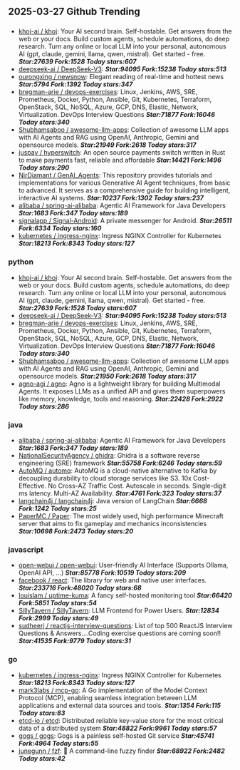 ## 2025-03-27 Github Trending

### 
* [khoj-ai / khoj](https://github.com/khoj-ai/khoj): Your AI second brain. Self-hostable. Get answers from the web or your docs. Build custom agents, schedule automations, do deep research. Turn any online or local LLM into your personal, autonomous AI (gpt, claude, gemini, llama, qwen, mistral). Get started - free. ***Star:27639 Fork:1528 Today stars:607***
* [deepseek-ai / DeepSeek-V3](https://github.com/deepseek-ai/DeepSeek-V3):  ***Star:94095 Fork:15238 Today stars:513***
* [ourongxing / newsnow](https://github.com/ourongxing/newsnow): Elegant reading of real-time and hottest news ***Star:5794 Fork:1392 Today stars:347***
* [bregman-arie / devops-exercises](https://github.com/bregman-arie/devops-exercises): Linux, Jenkins, AWS, SRE, Prometheus, Docker, Python, Ansible, Git, Kubernetes, Terraform, OpenStack, SQL, NoSQL, Azure, GCP, DNS, Elastic, Network, Virtualization. DevOps Interview Questions ***Star:71877 Fork:16046 Today stars:340***
* [Shubhamsaboo / awesome-llm-apps](https://github.com/Shubhamsaboo/awesome-llm-apps): Collection of awesome LLM apps with AI Agents and RAG using OpenAI, Anthropic, Gemini and opensource models. ***Star:21949 Fork:2618 Today stars:317***
* [juspay / hyperswitch](https://github.com/juspay/hyperswitch): An open source payments switch written in Rust to make payments fast, reliable and affordable ***Star:14421 Fork:1496 Today stars:290***
* [NirDiamant / GenAI_Agents](https://github.com/NirDiamant/GenAI_Agents): This repository provides tutorials and implementations for various Generative AI Agent techniques, from basic to advanced. It serves as a comprehensive guide for building intelligent, interactive AI systems. ***Star:10237 Fork:1302 Today stars:237***
* [alibaba / spring-ai-alibaba](https://github.com/alibaba/spring-ai-alibaba): Agentic AI Framework for Java Developers ***Star:1683 Fork:347 Today stars:189***
* [signalapp / Signal-Android](https://github.com/signalapp/Signal-Android): A private messenger for Android. ***Star:26511 Fork:6334 Today stars:160***
* [kubernetes / ingress-nginx](https://github.com/kubernetes/ingress-nginx): Ingress NGINX Controller for Kubernetes ***Star:18213 Fork:8343 Today stars:127***

### python
* [khoj-ai / khoj](https://github.com/khoj-ai/khoj): Your AI second brain. Self-hostable. Get answers from the web or your docs. Build custom agents, schedule automations, do deep research. Turn any online or local LLM into your personal, autonomous AI (gpt, claude, gemini, llama, qwen, mistral). Get started - free. ***Star:27639 Fork:1528 Today stars:607***
* [deepseek-ai / DeepSeek-V3](https://github.com/deepseek-ai/DeepSeek-V3):  ***Star:94095 Fork:15238 Today stars:513***
* [bregman-arie / devops-exercises](https://github.com/bregman-arie/devops-exercises): Linux, Jenkins, AWS, SRE, Prometheus, Docker, Python, Ansible, Git, Kubernetes, Terraform, OpenStack, SQL, NoSQL, Azure, GCP, DNS, Elastic, Network, Virtualization. DevOps Interview Questions ***Star:71877 Fork:16046 Today stars:340***
* [Shubhamsaboo / awesome-llm-apps](https://github.com/Shubhamsaboo/awesome-llm-apps): Collection of awesome LLM apps with AI Agents and RAG using OpenAI, Anthropic, Gemini and opensource models. ***Star:21950 Fork:2618 Today stars:317***
* [agno-agi / agno](https://github.com/agno-agi/agno): Agno is a lightweight library for building Multimodal Agents. It exposes LLMs as a unified API and gives them superpowers like memory, knowledge, tools and reasoning. ***Star:22428 Fork:2922 Today stars:286***

### java
* [alibaba / spring-ai-alibaba](https://github.com/alibaba/spring-ai-alibaba): Agentic AI Framework for Java Developers ***Star:1683 Fork:347 Today stars:189***
* [NationalSecurityAgency / ghidra](https://github.com/NationalSecurityAgency/ghidra): Ghidra is a software reverse engineering (SRE) framework ***Star:55758 Fork:6246 Today stars:59***
* [AutoMQ / automq](https://github.com/AutoMQ/automq): AutoMQ is a cloud-native alternative to Kafka by decoupling durability to cloud storage services like S3. 10x Cost-Effective. No Cross-AZ Traffic Cost. Autoscale in seconds. Single-digit ms latency. Multi-AZ Availability. ***Star:4761 Fork:323 Today stars:37***
* [langchain4j / langchain4j](https://github.com/langchain4j/langchain4j): Java version of LangChain ***Star:6668 Fork:1242 Today stars:25***
* [PaperMC / Paper](https://github.com/PaperMC/Paper): The most widely used, high performance Minecraft server that aims to fix gameplay and mechanics inconsistencies ***Star:10698 Fork:2473 Today stars:20***

### javascript
* [open-webui / open-webui](https://github.com/open-webui/open-webui): User-friendly AI Interface (Supports Ollama, OpenAI API, ...) ***Star:85778 Fork:10519 Today stars:209***
* [facebook / react](https://github.com/facebook/react): The library for web and native user interfaces. ***Star:233716 Fork:48020 Today stars:68***
* [louislam / uptime-kuma](https://github.com/louislam/uptime-kuma): A fancy self-hosted monitoring tool ***Star:66420 Fork:5851 Today stars:54***
* [SillyTavern / SillyTavern](https://github.com/SillyTavern/SillyTavern): LLM Frontend for Power Users. ***Star:12834 Fork:2999 Today stars:49***
* [sudheerj / reactjs-interview-questions](https://github.com/sudheerj/reactjs-interview-questions): List of top 500 ReactJS Interview Questions & Answers....Coding exercise questions are coming soon!! ***Star:41535 Fork:9779 Today stars:31***

### go
* [kubernetes / ingress-nginx](https://github.com/kubernetes/ingress-nginx): Ingress NGINX Controller for Kubernetes ***Star:18213 Fork:8343 Today stars:127***
* [mark3labs / mcp-go](https://github.com/mark3labs/mcp-go): A Go implementation of the Model Context Protocol (MCP), enabling seamless integration between LLM applications and external data sources and tools. ***Star:1354 Fork:115 Today stars:83***
* [etcd-io / etcd](https://github.com/etcd-io/etcd): Distributed reliable key-value store for the most critical data of a distributed system ***Star:48822 Fork:9961 Today stars:57***
* [gogs / gogs](https://github.com/gogs/gogs): Gogs is a painless self-hosted Git service ***Star:45741 Fork:4964 Today stars:55***
* [junegunn / fzf](https://github.com/junegunn/fzf): 🌸 A command-line fuzzy finder ***Star:68922 Fork:2482 Today stars:42***
